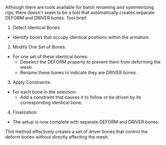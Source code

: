 Although there are tools available for batch renaming and symmetrizing rigs, 
there doesn't seem to be a tool that automatically creates separate DEFORM and DRIVER bones.
Tool brief:

1. Detect Identical Bones:
  * Identify bones that occupy identical positions within the armature.
2. Modify One Set of Bones:
  * For one set of these identical bones:
    * Deselect the DEFORM property to prevent them from deforming the mesh.
    * Rename these bones to indicate they are DRIVER bones.
3. Apply Constraints:
  * For each bone in the selection:
    * Add a constraint that causes it to follow or be driven by its corresponding identical bone.
4. Finalization:
  * The setup is now complete with separate DEFORM and DRIVER bones.

This method effectively creates a set of driver bones that control the deform bones without directly affecting the mesh.

